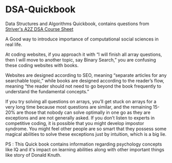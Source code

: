 # DSA-Quickbook

Data Structures and Algorithms Quickbook, contains questions from [Striver's A2Z DSA Course Sheet](https://takeuforward.org/strivers-a2z-dsa-course/strivers-a2z-dsa-course-sheet-2)

A Good way to introduce importance of computational social sciences in real life. 

At coding websites, if you approach it with “I will finish all array questions, then I will move to another topic, say Binary Search,” you are confusing these coding websites with books.

Websites are designed according to SEO, meaning “separate articles for any searchable topic,” while books are designed according to the reader’s flow, meaning “the reader should not need to go beyond the book frequently to understand the fundamental concepts.”

If you try solving all questions on arrays, you’ll get stuck on arrays for a very long time because most questions are similar, and the remaining 15-20% are those that nobody can solve optimally in one go as they are exceptions and are not generally asked. If you don’t listen to experts in competitive coding, it is possible that you might develop impostor syndrome. You might feel other people are so smart that they possess some magical abilities to solve these exceptions just by intuition, which is a big lie.

PS : This Quick book contains information regarding psychology concepts like IQ and it's impact on learning abilities along with other important things like story of Donald Knuth.
